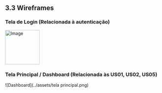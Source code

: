 ## 3.3 Wireframes


### Tela de Login (Relacionada à autenticação)

<img width="112" alt="Image" src="https://github.com/user-attachments/assets/a9967475-b195-48f8-bf43-b22a1e21ca74" />



### Tela Principal / Dashboard (Relacionada às US01, US02, US05)

![Dashboard](../assets/tela principal.png)

